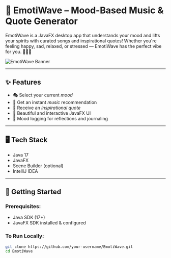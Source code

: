 # 🎵 EmotiWave – Mood-Based Music & Quote Generator

EmotiWave is a JavaFX desktop app that understands your mood and lifts your spirits with curated songs and inspirational quotes! Whether you're feeling happy, sad, relaxed, or stressed — EmotiWave has the perfect vibe for you. 🌈💬🎶

![EmotiWave Banner](https://your-banner-link-here.com/banner.png)

---

## ✨ Features

- 🎭 Select your current *mood*
- 🎵 Get an instant *music* recommendation
- 💬 Receive an *inspirational quote*
- 🎨 Beautiful and interactive JavaFX UI
- 📂 Mood logging for reflections and journaling

---

## 🖥️ Tech Stack

- Java 17
- JavaFX
- Scene Builder (optional)
- IntelliJ IDEA

---

## 🚀 Getting Started

### Prerequisites:
- Java SDK (17+)
- JavaFX SDK installed & configured

### To Run Locally:
```bash
git clone https://github.com/your-username/EmotiWave.git
cd EmotiWave
 
 
